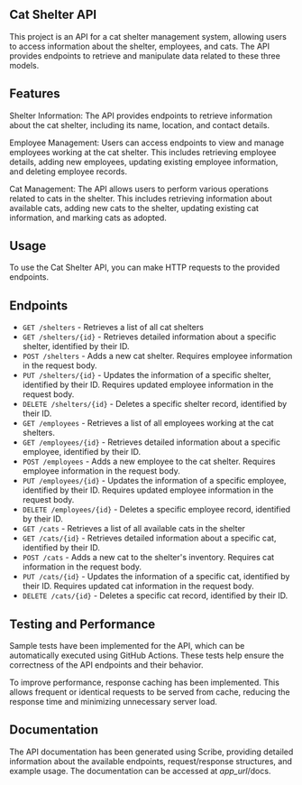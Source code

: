 ## Cat Shelter API

This project is an API for a cat shelter management system, allowing users to access information about the shelter, employees, and cats. 
The API provides endpoints to retrieve and manipulate data related to these three models.

## Features

Shelter Information: The API provides endpoints to retrieve information about the cat shelter, including its name, location, and contact details.

Employee Management: Users can access endpoints to view and manage employees working at the cat shelter. This includes retrieving employee details, adding new employees, updating existing employee information, and deleting employee records.

Cat Management: The API allows users to perform various operations related to cats in the shelter. This includes retrieving information about available cats, adding new cats to the shelter, updating existing cat information, and marking cats as adopted.

## Usage
To use the Cat Shelter API, you can make HTTP requests to the provided endpoints.

## Endpoints
<ul dir="auto">
    <li><code>GET /shelters</code> - Retrieves a list of all cat shelters</li>
    <li><code>GET /shelters/{id}</code> - Retrieves detailed information about a specific shelter, identified by their ID.</li>
    <li><code>POST /shelters</code> - Adds a new cat shelter. Requires employee information in the request body.</li>
    <li><code>PUT /shelters/{id}</code> - Updates the information of a specific shelter, identified by their ID. Requires updated employee information in the request body.</li>
    <li><code>DELETE /shelters/{id}</code> - Deletes a specific shelter record, identified by their ID.</li>
    <li><code>GET /employees</code> - Retrieves a list of all employees working at the cat shelters.</li>
    <li><code>GET /employees/{id}</code> - Retrieves detailed information about a specific employee, identified by their ID.</li>
    <li><code>POST /employees</code> - Adds a new employee to the cat shelter. Requires employee information in the request body.</li>
    <li><code>PUT /employees/{id}</code> - Updates the information of a specific employee, identified by their ID. Requires updated employee information in the request body.</li>
    <li><code>DELETE /employees/{id}</code> - Deletes a specific employee record, identified by their ID.</li>
    <li><code>GET /cats</code> -  Retrieves a list of all available cats in the shelter</li>
    <li><code>GET /cats/{id}</code> - Retrieves detailed information about a specific cat, identified by their ID.</li>
    <li><code>POST /cats</code> - Adds a new cat to the shelter's inventory. Requires cat information in the request body.</li>
    <li><code>PUT /cats/{id}</code> - Updates the information of a specific cat, identified by their ID. Requires updated cat information in the request body.</li>
    <li><code>DELETE /cats/{id}</code> - Deletes a specific cat record, identified by their ID.</li>
</ul>

## Testing and Performance
Sample tests have been implemented for the API, which can be automatically executed using GitHub Actions. These tests help ensure the correctness of the API endpoints and their behavior.

To improve performance, response caching has been implemented. This allows frequent or identical requests to be served from cache, reducing the response time and minimizing unnecessary server load.

## Documentation
The API documentation has been generated using Scribe, providing detailed information about the available endpoints, request/response structures, and example usage. The documentation can be accessed at <i>app_url</i>/docs.
